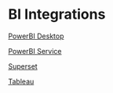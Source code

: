 # BI Integrations 


[PowerBI Desktop](/resources/lens/bi_integration/powerbi/)

[PowerBI Service](/resources/lens/bi_integration/powerbi_service/)

<!-- [Excel](/resources/lens/bi_integration/excel/) -->

[Superset](/resources/lens/bi_integration/superset/)

[Tableau](/resources/lens/bi_integration/tableau/)
